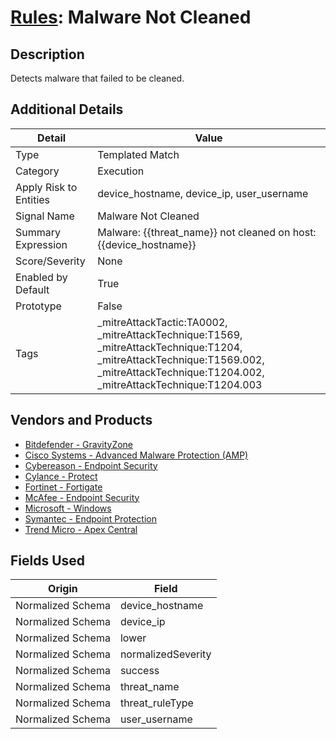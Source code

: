 # [Rules](README.md): Malware Not Cleaned

## Description
Detects malware that failed to be cleaned.

## Additional Details
|Detail|Value|
|----|----|
|Type|Templated Match|
|Category|Execution|
|Apply Risk to Entities|device_hostname, device_ip, user_username|
|Signal Name|Malware Not Cleaned|
|Summary Expression|Malware: {{threat_name}} not cleaned on host: {{device_hostname}}|
|Score/Severity|None|
|Enabled by Default|True|
|Prototype|False|
|Tags|_mitreAttackTactic:TA0002, _mitreAttackTechnique:T1569, _mitreAttackTechnique:T1204, _mitreAttackTechnique:T1569.002, _mitreAttackTechnique:T1204.002, _mitreAttackTechnique:T1204.003|
## Vendors and Products
- [Bitdefender - GravityZone](../products/046b3623-69fe-409f-9e80-fd3ebef0654f.md)
- [Cisco Systems - Advanced Malware Protection (AMP)](../products/7eaa4c44-5b7f-4d9e-8c1c-c4105c2b7506.md)
- [Cybereason - Endpoint Security](../products/12d00042-d90d-4055-a171-01a1f635a613.md)
- [Cylance - Protect](../products/60829f4a-7acb-47d1-ad23-8424fcf83dcb.md)
- [Fortinet - Fortigate](../products/c57e2c85-4fc1-4fb7-8fa1-dbc5235231ad.md)
- [McAfee - Endpoint Security](../products/c91067a3-e972-4a73-ac14-75df12d49cc8.md)
- [Microsoft - Windows](../products/1ff7546c-cb36-4a24-87f7-89d2cecc5761.md)
- [Symantec - Endpoint Protection](../products/eb2f69a8-8d13-447f-9859-1ad0979b4a24.md)
- [Trend Micro - Apex Central](../products/F362EA03-9BBB-4701-B2DF-5460C4A289CF.md)


## Fields Used

|Origin|Field|
|----|----|
|Normalized Schema|device_hostname|
|Normalized Schema|device_ip|
|Normalized Schema|lower|
|Normalized Schema|normalizedSeverity|
|Normalized Schema|success|
|Normalized Schema|threat_name|
|Normalized Schema|threat_ruleType|
|Normalized Schema|user_username|


